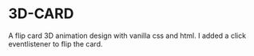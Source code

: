 # 3D-CARD
A flip card 3D animation design with vanilla css and html.
I added a click eventlistener to flip the card.
